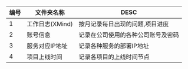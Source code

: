 |编号|   文件夹名称  |               DESC               |
|----|---------------|----------------------------------|
| 1  |工作日志(XMind)|按月记录每日出现的问题,项目进度   |
| 2  |账号信息       |记录在公司使用的各种公司账号及密码|
| 3  |服务对应IP地址 |记录各种服务的部署IP地址          |
| 4  |项目上线时间   |记录各项目的上线时间节点          |
